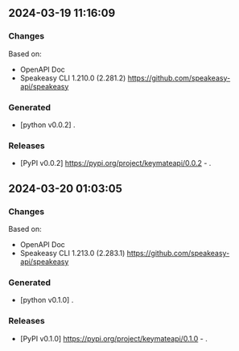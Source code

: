 

## 2024-03-19 11:16:09
### Changes
Based on:
- OpenAPI Doc  
- Speakeasy CLI 1.210.0 (2.281.2) https://github.com/speakeasy-api/speakeasy
### Generated
- [python v0.0.2] .
### Releases
- [PyPI v0.0.2] https://pypi.org/project/keymateapi/0.0.2 - .

## 2024-03-20 01:03:05
### Changes
Based on:
- OpenAPI Doc  
- Speakeasy CLI 1.213.0 (2.283.1) https://github.com/speakeasy-api/speakeasy
### Generated
- [python v0.1.0] .
### Releases
- [PyPI v0.1.0] https://pypi.org/project/keymateapi/0.1.0 - .